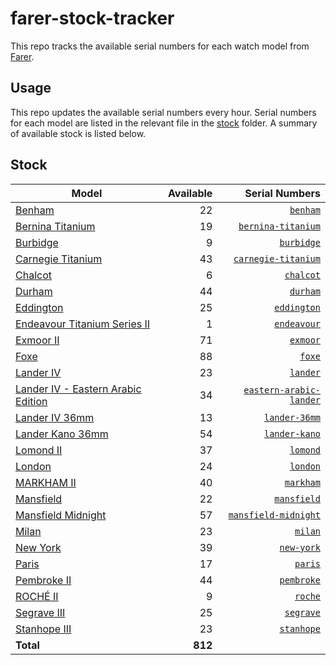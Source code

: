 # farer-stock-tracker

This repo tracks the available serial numbers for each watch model from [Farer](https://farer.com).

## Usage

This repo updates the available serial numbers every hour. Serial numbers for each model are listed in the relevant file in the [stock](./stock) folder. A summary of available stock is listed below.

## Stock

| Model | Available | Serial Numbers |
| ----- | --------: | -------------: |
| [Benham](https://usd.farer.com/products/benham) | 22 | [`benham`](./stock/benham) |
| [Bernina Titanium](https://usd.farer.com/products/bernina-titanium) | 19 | [`bernina-titanium`](./stock/bernina-titanium) |
| [Burbidge](https://usd.farer.com/products/burbidge) | 9 | [`burbidge`](./stock/burbidge) |
| [Carnegie Titanium](https://usd.farer.com/products/carnegie-titanium) | 43 | [`carnegie-titanium`](./stock/carnegie-titanium) |
| [Chalcot](https://usd.farer.com/products/chalcot) | 6 | [`chalcot`](./stock/chalcot) |
| [Durham](https://usd.farer.com/products/durham) | 44 | [`durham`](./stock/durham) |
| [Eddington](https://usd.farer.com/products/eddington) | 25 | [`eddington`](./stock/eddington) |
| [Endeavour Titanium Series II](https://usd.farer.com/products/endeavour) | 1 | [`endeavour`](./stock/endeavour) |
| [Exmoor II](https://usd.farer.com/products/exmoor) | 71 | [`exmoor`](./stock/exmoor) |
| [Foxe](https://usd.farer.com/products/foxe) | 88 | [`foxe`](./stock/foxe) |
| [Lander IV](https://usd.farer.com/products/lander) | 23 | [`lander`](./stock/lander) |
| [Lander IV - Eastern Arabic Edition](https://usd.farer.com/products/eastern-arabic-lander) | 34 | [`eastern-arabic-lander`](./stock/eastern-arabic-lander) |
| [Lander IV 36mm](https://usd.farer.com/products/lander-36mm) | 13 | [`lander-36mm`](./stock/lander-36mm) |
| [Lander Kano 36mm](https://usd.farer.com/products/lander-kano) | 54 | [`lander-kano`](./stock/lander-kano) |
| [Lomond II](https://usd.farer.com/products/lomond) | 37 | [`lomond`](./stock/lomond) |
| [London](https://usd.farer.com/products/london) | 24 | [`london`](./stock/london) |
| [MARKHAM II](https://usd.farer.com/products/markham) | 40 | [`markham`](./stock/markham) |
| [Mansfield](https://usd.farer.com/products/mansfield) | 22 | [`mansfield`](./stock/mansfield) |
| [Mansfield Midnight](https://usd.farer.com/products/mansfield-midnight) | 57 | [`mansfield-midnight`](./stock/mansfield-midnight) |
| [Milan](https://usd.farer.com/products/milan) | 23 | [`milan`](./stock/milan) |
| [New York](https://usd.farer.com/products/new-york) | 39 | [`new-york`](./stock/new-york) |
| [Paris](https://usd.farer.com/products/paris) | 17 | [`paris`](./stock/paris) |
| [Pembroke II](https://usd.farer.com/products/pembroke) | 44 | [`pembroke`](./stock/pembroke) |
| [ROCHÉ II](https://usd.farer.com/products/roche) | 9 | [`roche`](./stock/roche) |
| [Segrave III](https://usd.farer.com/products/segrave) | 25 | [`segrave`](./stock/segrave) |
| [Stanhope III](https://usd.farer.com/products/stanhope) | 23 | [`stanhope`](./stock/stanhope) |
| **Total** | **812** | |
